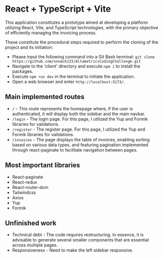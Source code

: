 # React + TypeScript + Vite

This application constitutes a prototype aimed at developing a platform utilizing React, Vite, and TypeScript technologies, with the primary objective of efficiently managing the invoicing process.

These constitute the procedural steps required to perform the cloning of the project and its initiation:

- Please input the following command into a Git Bash terminal: ```git clone https://github.com/snnack123/AltametricsCodingChallenge.git```
- Navigate to the 'client' directory and execute ```npm i``` to install the packages.
- Execute ```npm run dev``` in the terminal to initiate the application.
- Open a web browser and enter ```http://localhost:5173/```.

## Main implemented routes
- ```/``` -  This route represents the homepage where, if the user is authenticated, it will display both the sidebar and the main navbar.
- ```/login``` - The login page. For this page, I utilized the Yup and Formik libraries for validations.
- ```/register``` - The register page. For this page, I utilized the Yup and Formik libraries for validations.
- ```/invoices``` - The page displays the table of invoices, enabling sorting based on various data types, and featuring pagination implemented through react-paginate to facilitate navigation between pages.

## Most important libraries
- React-paginate
- React-redux
- React-router-dom
- Tailwindcss
- Axios
- Yup
- Formik

## Unfinished work
- Technical debt - The code requires restructuring. In essence, it is advisable to generate several smaller components that are essential across multiple pages.
- Responsiveness - Need to make the left sidebar responsive.
